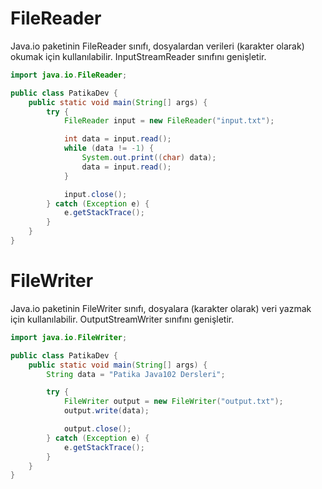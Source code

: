 # FileReader
Java.io paketinin FileReader sınıfı, dosyalardan verileri (karakter olarak) okumak için kullanılabilir. InputStreamReader sınıfını genişletir.

```java
import java.io.FileReader;

public class PatikaDev {
    public static void main(String[] args) {
        try {
            FileReader input = new FileReader("input.txt");

            int data = input.read();
            while (data != -1) {
                System.out.print((char) data);
                data = input.read();
            }

            input.close();
        } catch (Exception e) {
            e.getStackTrace();
        }
    }
}
```

# FileWriter
Java.io paketinin FileWriter sınıfı, dosyalara (karakter olarak) veri yazmak için kullanılabilir. OutputStreamWriter sınıfını genişletir.

```java
import java.io.FileWriter;

public class PatikaDev {
    public static void main(String[] args) {
        String data = "Patika Java102 Dersleri";

        try {
            FileWriter output = new FileWriter("output.txt");
            output.write(data);

            output.close();
        } catch (Exception e) {
            e.getStackTrace();
        }
    }
}
```
